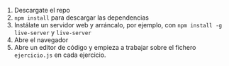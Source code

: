 1. Descargate el repo
2. ```npm install``` para descargar las dependencias
3. Instálate un servidor web y arráncalo, por ejemplo, con ```npm install -g live-server``` y ```live-server```
4. Abre el navegador
5. Abre un editor de código y empieza a trabajar sobre el fichero ```ejercicio.js``` en cada ejercicio.
